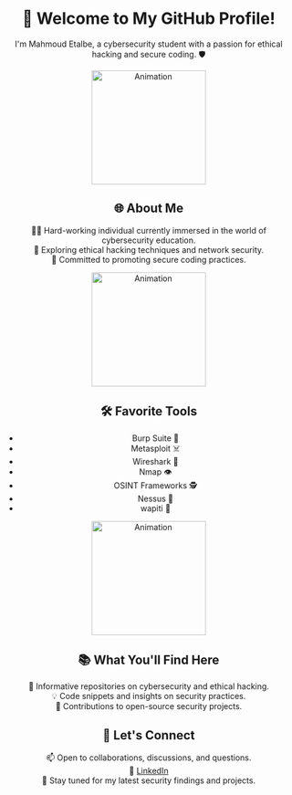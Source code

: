 <div align="center">
  <h1>👋 Welcome to My GitHub Profile!</h1>

  <p>I'm Mahmoud Etalbe, a cybersecurity student with a passion for ethical hacking and secure coding. 🛡️</p>

  <div>
    <img src="https://media.giphy.com/media/xTiTnBELA6Mb1TeeOc/giphy.gif" alt="Animation" width="200" height="200" />
  </div>

  <h2>🌐 About Me</h2>

  <p>
    👨‍💻 Hard-working individual currently immersed in the world of cybersecurity education.<br>
    🚀 Exploring ethical hacking techniques and network security.<br>
    💼 Committed to promoting secure coding practices.
  </p>

  <div>
    <img src="https://media.giphy.com/media/wwg1suUiTbCY8H8vIA/giphy-downsized-large.gif" alt="Animation" width="200" height="200" />
  </div>

  <h2>🛠️ Favorite Tools</h2>

  <div>
    <ul>
      <li>Burp Suite 🔁</li>
      <li>Metasploit ☠️</li>
      <li>Wireshark 🦈</li>
      <li>Nmap 👁️</li>
      <li>OSINT Frameworks 🕵️</li>
      <li>Nessus 🔵</li>
      <li>wapiti 🦌</li>
    </ul>
  </div>

  <div>
    <img src="https://media.giphy.com/media/077i6AULCXc0FKTj9s/giphy.gif" alt="Animation" width="200" height="200" />
  </div>

  <h2>📚 What You'll Find Here</h2>

  <p>
    📖 Informative repositories on cybersecurity and ethical hacking.<br>
    💡 Code snippets and insights on security practices.<br>
    🎯 Contributions to open-source security projects.
  </p>

  <h2>🤝 Let's Connect</h2>

  <p>
    📫 Open to collaborations, discussions, and questions.<br>
    🔗 <a href="https://www.linkedin.com/in/mahmoud-etalbe/">LinkedIn</a><br>
    📣 Stay tuned for my latest security findings and projects.
  </p>
</div>
